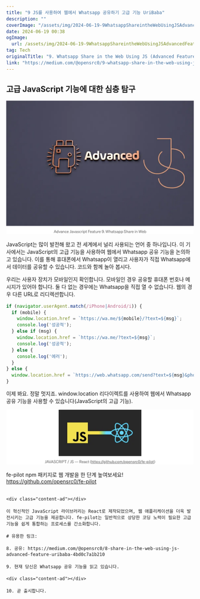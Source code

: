 ```yaml
---
title: "9 JS를 사용하여 웹에서 Whatsapp 공유하기 고급 기능 UriBaba"
description: ""
coverImage: "/assets/img/2024-06-19-9WhatsappShareintheWebUsingJSAdvancedFeatureUriBaba_0.png"
date: 2024-06-19 00:38
ogImage: 
  url: /assets/img/2024-06-19-9WhatsappShareintheWebUsingJSAdvancedFeatureUriBaba_0.png
tag: Tech
originalTitle: "9. Whatsapp Share in the Web Using JS (Advanced Feature) @UriBaba"
link: "https://medium.com/@opensrc0/9-whatsapp-share-in-the-web-using-js-advanced-feature-uribaba-919fe89c1840"
---
```



## 고급 JavaScript 기능에 대한 심층 탐구

![이미지](/assets/img/2024-06-19-9WhatsappShareintheWebUsingJSAdvancedFeatureUriBaba_0.png)

JavaScript는 많이 발전해 왔고 전 세계에서 널리 사용되는 언어 중 하나입니다. 이 기사에서는 JavaScript의 고급 기능을 사용하여 웹에서 Whatsapp 공유 기능을 논의하고 있습니다. 이를 통해 휴대폰에서 Whatsapp이 열리고 사용자가 직접 Whatsapp에서 데이터를 공유할 수 있습니다. 코드와 함께 놀아 봅시다.

우리는 사용자 장치가 모바일인지 확인합니다. 모바일인 경우 공유할 휴대폰 번호나 메시지가 있어야 합니다. 둘 다 없는 경우에는 Whatsapp을 직접 열 수 없습니다. 웹의 경우 다른 URL로 리디렉션합니다.

<div class="content-ad"></div>

```js
if (navigator.userAgent.match(/iPhone|Android/i)) {
  if (mobile) {
    window.location.href = `https://wa.me/${mobile}/?text=${msg}`;
    console.log('성공적');
  } else if (msg) {
    window.location.href = `https://wa.me/?text=${msg}`;
    console.log('성공적');
  } else {
    console.log('에러');
  }
} else {
  window.location.href = `https://web.whatsapp.com/send?text=${msg}&phone=${mobile}`;
}
```

이제 봐요. 정말 멋지죠. window.location 리다이렉트를 사용하여 웹에서 Whatsapp 공유 기능을 사용할 수 있습니다(JavaScript의 고급 기능).

![이미지](/assets/img/2024-06-19-9WhatsappShareintheWebUsingJSAdvancedFeatureUriBaba_1.png)

fe-pilot npm 패키지로 웹 개발을 한 단계 높여보세요! https://github.com/opensrc0/fe-pilot
```

<div class="content-ad"></div>

이 혁신적인 JavaScript 라이브러리는 React로 제작되었으며, 웹 애플리케이션을 더욱 발전시키는 고급 기능을 제공합니다. fe-pilot는 일반적으로 상당한 코딩 노력이 필요한 고급 기능을 쉽게 통합하는 프로세스를 간소화합니다.

# 유용한 링크:

8. 공유: https://medium.com/@opensrc0/8-share-in-the-web-using-js-advanced-feature-uribaba-4bd0c7a1b210

9. 현재 당신은 Whatsapp 공유 기능을 읽고 있습니다.

<div class="content-ad"></div>

10. 곧 출시합니다.